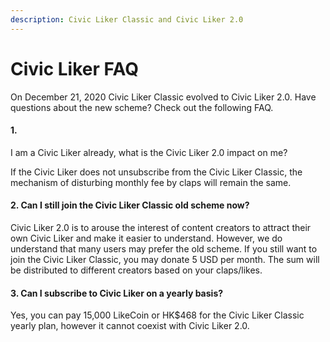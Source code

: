 ```yaml
---
description: Civic Liker Classic and Civic Liker 2.0
---
```


# Civic Liker FAQ

On December 21, 2020 Civic Liker Classic evolved to Civic Liker 2.0. Have questions about the new scheme? Check out the following FAQ.

#### 1. I am a Civic Liker already, what is the Civic Liker 2.0 impact on me?

If the Civic Liker does not unsubscribe from the Civic Liker Classic, the mechanism of disturbing monthly fee by claps will remain the same.

#### 2. Can I still join the Civic Liker Classic old scheme now?

Civic Liker 2.0 is to arouse the interest of content creators to attract their own Civic Liker and make it easier to understand. However, we do understand that many users may prefer the old scheme. If you still want to join the Civic Liker Classic, you may donate 5 USD per month. The sum will be distributed to different creators based on your claps/likes.

#### 3.  Can I subscribe to Civic Liker on a yearly basis?

Yes, you can pay 15,000 LikeCoin or HK$468 for the Civic Liker Classic yearly plan, however it cannot coexist with Civic Liker 2.0.

#### 

